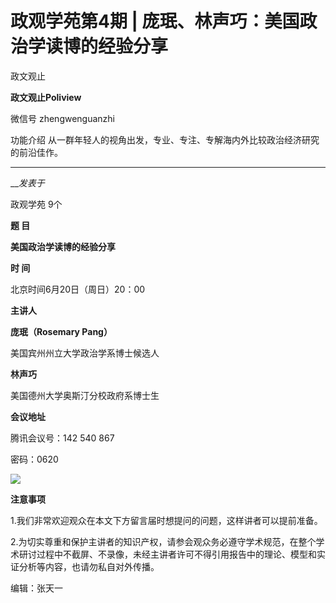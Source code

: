 

#  政观学苑第4期 | ​庞珉、林声巧：美国政治学读博的经验分享

政文观止  

**政文观止Poliview** 

微信号 zhengwenguanzhi

功能介绍 从一群年轻人的视角出发，专业、专注、专解海内外比较政治经济研究的前沿佳作。

____

___发表于_

政观学苑 9个

**题 目**

 **美国政治学读博的经验分享**  

 **时 间**

北京时间6月20日（周日）20：00

 **主讲人**

 **庞珉（Rosemary Pang）**

美国宾州州立大学政治学系博士候选人

  

 **林声巧**

美国德州大学奥斯汀分校政府系博士生  

  

 **会议地址**

腾讯会议号：142 540 867

密码：0620

![](/images/100/2.jpeg)

  

 **注意事项**

1.我们非常欢迎观众在本文下方留言届时想提问的问题，这样讲者可以提前准备。

  

2.为切实尊重和保护主讲者的知识产权，请参会观众务必遵守学术规范，在整个学术研讨过程中不截屏、不录像，未经主讲者许可不得引用报告中的理论、模型和实证分析等内容，也请勿私自对外传播。

编辑：张天一

  

